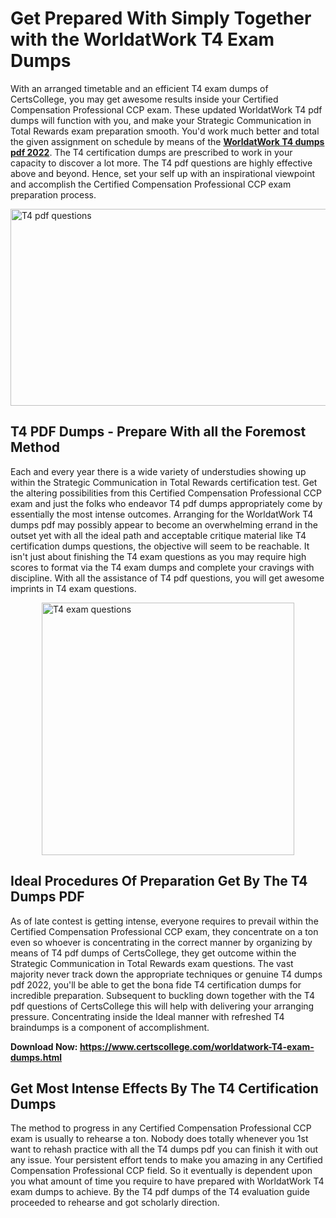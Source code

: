 <h1><strong>Get Prepared With Simply Together with the WorldatWork T4 Exam Dumps&nbsp;</strong></h1>
<p><span style="font-weight: 400;">With an arranged timetable and an efficient  T4 exam dumps of CertsCollege, you may get awesome results inside your Certified Compensation Professional CCP exam. These updated WorldatWork T4 pdf dumps will function with you, and make your Strategic Communication in Total Rewards exam preparation smooth. You'd work much better and total the given assignment on schedule by means of the <strong><a href="https://www.certscollege.com/worldatwork-T4-exam-dumps.html">WorldatWork T4 dumps pdf 2022</a></strong>. The T4 certification dumps are prescribed to work in your capacity to discover a lot more. The  T4 pdf questions are highly effective above and beyond. Hence, set your self up with an inspirational viewpoint and accomplish the Certified Compensation Professional CCP exam preparation process.&nbsp;</span></p>
<p><span style="font-weight: 400;"><img style="display: block; margin-left: auto; margin-right: auto;" src="https://i.ibb.co/CPDK3ps/Yellow-and-Blue-Initiative-Blog-Banner.png" alt="T4 pdf questions" width="559" height="315" /></span></p>
<h2><strong>T4 PDF Dumps - Prepare With all the Foremost Method</strong></h2>
<p><span style="font-weight: 400;">Each and every year there is a wide variety of understudies showing up within the Strategic Communication in Total Rewards certification test. Get the altering possibilities from this Certified Compensation Professional CCP exam and just the folks who endeavor T4 pdf dumps appropriately come by essentially the most intense outcomes. Arranging for the WorldatWork T4 dumps pdf may possibly appear to become an overwhelming errand in the outset yet with all the ideal path and acceptable critique material like T4 certification dumps questions, the objective will seem to be reachable. It isn't just about finishing the T4 exam questions as you may require high scores to format via the T4 exam dumps and complete your cravings with discipline. With all the assistance of T4 pdf questions, you will get awesome imprints in T4 exam questions.</span></p>
<p><span style="font-weight: 400;"><a href="https://tinyurl.com/y4z2x74d"><img style="display: block; margin-left: auto; margin-right: auto;" src="https://i.ibb.co/9tMrhdY/Teacher-Appreciation-Invitation.png" alt="T4 exam questions " width="404" height="404" /></a></span></p>
<h2><strong>Ideal Procedures Of Preparation Get By The T4 Dumps PDF</strong></h2>
<p><span style="font-weight: 400;">As of late contest is getting intense, everyone requires to prevail within the Certified Compensation Professional CCP exam, they concentrate on a ton even so whoever is concentrating in the correct manner by organizing by means of T4 pdf dumps of CertsCollege, they get outcome within the Strategic Communication in Total Rewards exam questions. The vast majority never track down the appropriate techniques or genuine T4 dumps pdf 2022, you'll be able to get the bona fide T4 certification dumps for incredible preparation. Subsequent to buckling down together with the  T4 pdf questions of CertsCollege this will help with delivering your arranging pressure. Concentrating inside the Ideal manner with refreshed T4 braindumps is a component of accomplishment.</span></p>
<p><span style="font-weight: 400;"><strong>Download Now: <a href="https://www.certscollege.com/worldatwork-T4-exam-dumps.html">https://www.certscollege.com/worldatwork-T4-exam-dumps.html</a></strong></span></p>
<h2><strong>Get Most Intense Effects By The T4 Certification Dumps</strong></h2>
<p><span style="font-weight: 400;">The method to progress in any Certified Compensation Professional CCP exam is usually to rehearse a ton. Nobody does totally whenever you 1st want to rehash practice with all the T4 dumps pdf you can finish it with out any issue. Your persistent effort tends to make you amazing in any Certified Compensation Professional CCP field. So it eventually is dependent upon you what amount of time you require to have prepared with WorldatWork T4 exam dumps to achieve. By the T4 pdf dumps of the T4 evaluation guide proceeded to rehearse and got scholarly direction.</span></p>
